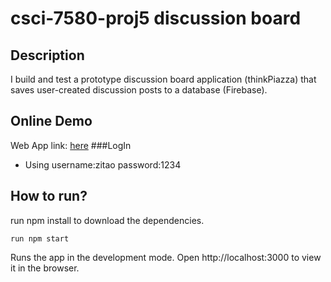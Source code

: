 # csci-7580-proj5 discussion board


## Description
I build and test a prototype discussion board application (thinkPiazza) that saves user-created discussion posts to a database (Firebase).

## Online Demo
Web App link: [here](https://pages.github.ccs.neu.edu/cs7580sp21-seattle/zitao_shen_assignment5/)
###LogIn
- Using username:zitao password:1234


## How to run?
run npm install to download the dependencies.

`run npm start`

Runs the app in the development mode.
Open http://localhost:3000 to view it in the browser.
